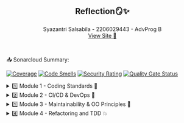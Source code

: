 <h2 align="center">Reflection🪞✨</h2>
<p align="center">
    Syazantri Salsabila - 2206029443 - AdvProg B
    <br>
    <a align="center" href="https://eshop-adpro-syazantri.koyeb.app/">View Site 🔗</a>
    
</p>

<br>
<p>📥 Sonarcloud Summary:</p>
    
[![Coverage](https://sonarcloud.io/api/project_badges/measure?project=syazantri_tutorial-1&metric=coverage)](https://sonarcloud.io/summary/new_code?id=syazantri_tutorial-1)
[![Code Smells](https://sonarcloud.io/api/project_badges/measure?project=syazantri_tutorial-1&metric=code_smells)](https://sonarcloud.io/summary/new_code?id=syazantri_tutorial-1)
[![Security Rating](https://sonarcloud.io/api/project_badges/measure?project=syazantri_tutorial-1&metric=security_rating)](https://sonarcloud.io/summary/new_code?id=syazantri_tutorial-1)
[![Quality Gate Status](https://sonarcloud.io/api/project_badges/measure?project=syazantri_tutorial-1&metric=alert_status)](https://sonarcloud.io/summary/new_code?id=syazantri_tutorial-1)

<details>
    <summary>1️⃣ Module 1 - Coding Standards 💯</summary>
<details>
    <summary>🐣 Reflection 1 🐣</summary>
  
  Prinsip clean code yang sudah diterapkan:
  <br>
  1. Meaningful Names : Saya rasa seluruh variabel dan method saya sudah memiliki nama yang jelas dan meaningful sepertii misalnya idToProductMap merupakan sebuah hashmap yang berisi pemetaan id ke product.
  2. Function : Fitur pada kode saya ini telah terbagii menjadi fungsi-fungsi yang tiap fungsi hanya menjalankan fokus satu tugas saja.
  3. Error handling : Walaupun tidak semua, saya telah menerapkan beberapa error handling seperti jika id product tidak ditemukan, akan mengirim null, dan jika mendapatkan nilai null, fungsii tidak dijalankan.
  <hr>
  Prinsip secure code yang sudah diterapkan:
  <br>
Dalam menginput quantity barang, saya telah memastikan bahwa inputnya berupa angka.
  <br>
  <hr>
  Cara mengimprove kode:
  <br>
  Bisa dengan menambah handling error misalnya membuat pop-up notifikasi ketika error sehingga user lebih dapat mengetahui apa kesalahannya, bisa juga dengan menambahkan comment ke method-methood yang mungkin kurang jelas maksudnya apa jika dibaca langsung begitu saja tanpa ada comment. Lalu untuk secure coding, bisa ditambah fitur autentikasi pengguna agar productnya hanya bisa dilihat dan diupdate oleh dirinya sendiri.
  <br>
</details>
<details>
    <summary>🐠 Reflection 2 🐠</summary>
  1: Setelah membuat unit test, saya merasa lebih percaya dengan fitur-fitur yang saya buat. Hal ini karena saya telah mengetes apakah fitur tersebut telah berjalan sesuai kemauan saya atauu belum. Dalam sebuah kelas, unit test yang diibuat tidak tentu harus berapa jumlahnya, bergantung pada kompleksitas method-method dalam class tersebut, tetapi untuk code coverage minimum biiasanya disarankan 80%. Untuk memastikan bahwa unit test yang kita buat telah cukup memverifikasi program kita, kita perlu mengecek code coveragenya (disarankan 80% code coverage dengan seluruh fitur telah ditest). Ketika memiliki 100% code coverage, belum tentu kode kita pasti tidak memiliki bug atau error karena bisa saja sudah tercover seluruh fitur tetapi jelek kualitas testnya (tidak sampai edge case).
  <br>
  <hr>
  2: Menurut saya, jika harus membuat class java baru untuk mengecek jumlah item, code saya nantinya tidak terlalu bagus atau clean (menurunkan kualitas kode). Hal itu karena sebenarnya hal yang dilakukan dengan CreateProductFunctionalTest.java, class java yang baru dibuat ini fungsinya cukup mirip yaitu mngecek nama dan mengecek jumlah. Masalah tadi dapat menjadikan code mengandung duplikasi. Maka, solusinya bisa dengan menyatukan kedua class tersebut. Penyatuan code ini akan membuat debugging jauh lebih mudah juga (tidak harus mengecek dua class yang sebenarnya fungsinya mirip).
</details>
</details>
<details>
    <summary>2️⃣ Module 2 - CI/CD & DevOps 👔</summary>
    1. List the code quality issue(s) that you fixed during the exercise and explain your strategy on fixing them.
    <br>
    ~ Jawab:
    <br>
    - Unused import <br>
    Terdapat beberapa import yang tidak digunakan, cara fix nya dengan menghapus import tersebut. <br>
    - Unnecessary modifier <br>
    Terdapat modifier public yang sebenarnya tidak diperlukan karena method-method tersebut berada dalam interface yang mana pada defaultnya public tanpa harus diberi modifier public sebelumnya. Oleh karena itu cara fiixnya adalah dengan menghapus modiifier publiic tersebut. <br>
    - Avoid using implementation class instead of interface
    Pada class ProductRepository.java, saya sebelumnnya menggunakan Hashmap untuk menyimpan pemetaan dari id ke suatu produk. Cara mendeklarasikan hashmap tersebut adalah seperti ini: private HashMap<String, Product> idToProductMap = new HashMap<>(); <br> Setelah itu private HashMap saya ubah (fix) menjadi private Map saja agar deklarasi tersebut merupakan implementasi dari interface (agar mudah diubah jika ada yang mau diubah). <br>
        <hr>
2. Look at your CI/CD workflows (GitHub)/pipelines (GitLab). Do you think the current implementation has met the definition of Continuous Integration and Continuous Deployment? Explain the reasons (minimum 3 sentences)! <br>
        ~ jawab:
        <br>
Menurut saya, implementasi kode saya sekarang sudah menerapkan definisi dari Continuous Integration and Continuous Deployment (CI/CD). Pertama untuk CI, di dalam kode saya sudah ada beberapa file yml seperti ci.yml, pmd_action.yml, dan scorecard.yml. File-file yml tersebut menjadikan ketika ada push kode ke github (ada perubahan kode), akan dilakukan pengecekan dengan run testing yang telah dibuat, serta code scanning analysis. Lalu untuk CD walaupun tidak membuat workflow, mendeploy dengan koyeb memungkinkan saya untuk melakukan CD. Hal itu dapat terlihat ketika ada perubahan yang dipush ke repo github ke branch masternya, koyeb langsung melakukan autodeploy berdasarkan kode terbaru yang telah dipush tersebut.

</details>
<details>
    <summary>1️⃣ Module 3 - Maintainability & OO Principles 🌙</summary>
    1. SOLID Principle <br>
    - Single Responsibility Principle (SRP) <br>
    SRP adalah prinsip yang menekankan bahwa class seharusnya hanya memiliki satu tanggung jawab atau fungsionalitas utama. Pada kode saya, di before solid sempat melanggar aturan SRP sehingga ada beberapa bagian kode yang saya ubah. Bagian tersebut adalah pemisahan ProductController dan CarController. Selain itu saya juga menghapus CarController extends ProductController, agar class CarController bisa memiliki fungsionalitas seputar car saja.<br> <br>
    - Open-Closed Principle (OCP) <br> 
    OCP berarti entitas perangkat lunak (kelas, modul, dll.) seharusnya dapat diperluas tanpa mengubah kode yang sudah ada. Saya menerapkan prinsip ini dengan cara mengubah function edit Car sehingga ketika mengedit tidak set masing-masing atributnya, tetapi langsung dimasukkan ke list carData. Dengan begitu, ketika ada class mengextend Car dengan atribut berbeda (tidak hanya nama, warna, dan jumlah) akan dapat memakai fungsi edit tersebut.<br> <br>
    - Liskov Substitution Principle (LSP) <br>
    LSP berarti objek dari kelas turunan harus bisa digunakan sebagai pengganti objek kelas induk tanpa mengubah kebenaran program. Pada kode saya tidak terdapat inheritance sehingga tidak bisa melanggar ataupun menerapkan LSP. <br> <br>
    - Interface Segregation Principle (ISP) <br>
    ISP artinya tidak boleh dipaksa untuk mengimplementasikan interface yang tidak relevan bagi mereka. Kode saya telah menerapkan ISP dengan cara CarServiceImpl mengimplementasikan CarService, sementara ProductServiceImpl mengimplementasikan ProductService. Masing-masing saling mengimplementasikan interface yang relevan. <br>
    - Dependency Inversions Principle (DIP) <br> <br>
    DIP memiliki arti modul level tinggi tidak boleh bergantung pada modul-level rendah. Keduanya harus bergantung pada abstraksi. Pada before-solid, sempat ada bagian kode saya yang tidak menerapkan prinsip ini. Maka saya memperbaikinya dengan cara mengubah import CarServiceImpl menjadi import CarService pada CarController. Dengan begitu CarController menjadi bergantung kepada CarService yang lebih menggambarkan abstraksi. <br> <br>
    2. Keuntungan menerapkan SOLID Principle <br>
    Keuntungan menerapkan SOLID Principle adalah: <br>
    - Comprehensible <br>
    Dengan menerapkan SRP, contohnya memisahkan Controller Home, Product dan Car membuat kode lebih mudah dimengerti karena ketika dilihat suatu class controller dapat jelas dimengerti controller tersebut untuk apa.<br> <br>
    - Extensibile <br>
    Ketika menerapkan OCP, contohnya dengan membuat fungsi edit Car tidak diset per atribut, membuat kode saya extensible karena ketika ada class mengextend Car dengan atribut berbeda (tidak hanya nama, warna, dan jumlah) akan dapat memakai fungsi edit tersebut. <br> <br>
    3. Kerugian tidak menerapkan SOLID Priinciple <br>
    - Tidak Comprehensible <br>
    Jika tidak menerapkan SRP, misalnya menggabungkan Controller Home, Product dan Car membuat ambigu yang melihat kode karena sulit dimengerti suatu class controller itu maksudnya untuk apa.<br> <br>
    - Tidak Extensible <br>
    Jika tidak menerapkan OCP, contohnya dengan membuat fungsi edit Car diset per atribut, membuat kode saya tidak extensible karena ketika ada class mengextend Car dengan atribut berbeda (tidak hanya nama, warna, dan jumlah) akan sulit memakai fungsi edit tersebut. <br> <br>
</details>

<details>
    <summary> 4️⃣ Module 4 - Refactoring and TDD 💥</summary>
1. Reflect based on Percival (2017) proposed self-reflective questions (in “Principles and Best Practice of Testing” submodule, chapter “Evaluating Your Testing Objectives”), whether this TDD flow is useful enough for you or not. If not, explain things that you need to do next time you make more tests. <br>
Menurut saya metode TDD ini ada dampak baik dan buruknya bagi saya. Saya belum terbiasa membuat test terlebih dahulu tanpa melihat apa yang mau ditest. Hal itu menyebabkan saya beberapa kali kesulitan dalam memikirkan apa saja test yang perlu dibuat. Namun mungkin sebenarnya jiika sudah terbiasa, metode TDD ini akan menghemat waktu untuk membuat program yang clean, karena kita terpaksa harus memikirkan kemungkinan-kemungkinan terburuk yang akan terjadi pada program. Kalau untuk test yang saya buat sendiri, menurut jacocotestReport, untuk fitur Payment, kode saya sudah mencapai code coverage >90%, tetapi bisa saja ini karena testing saya yang hanya mengcover class-class payment yang telah dibuat tetapi belum meliputi kemungkinan terburuk di luar class tersebut. <hr>
2. You have created unit tests in Tutorial. Now reflect whether your tests have successfully followed F.I.R.S.T. principle or not. If not, explain things that you need to do the next time you create more tests. <br>
- Fast <br>
Menurut saya tests di tutorial telah menerapkan prinsip ini karena sudah membagi-bagi test sesuai keperluan dan porsinya sehingga test bisa berjalan lebih cepat.<br>
- Isolated/Independent <br>
Menurut saya tests yang diibuat di tutorial telah menerapkan prinsip isolated karena setiiap test tidak bergantung test lainnya. Hal ini bisa terjadi karena saya telah melakkan setUp di setiap test.
- Repeatable <br>
Menurut saya sudah terpenuhi karena sudah isolated.<br>
- Self Validating <br>
Menurut saya tests yang diibuat di tutorial telah menerapkan prinsip self validating karena sudah strict validasinya, tidak menggunakan print ketika ada error.<br>
- Thorough/Timely <br>
Menurut saya sudah terpenuhi karena di tutorial sudah dibuat happy dan unhappy test<br>
</details>
